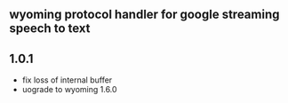
##
## wyoming protocol handler for google streaming speech to text
##

## 1.0.1

- fix loss of internal buffer
- uograde to wyoming 1.6.0
